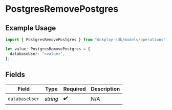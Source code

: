 # PostgresRemovePostgres

## Example Usage

```typescript
import { PostgresRemovePostgres } from "dokploy-sdk/models/operations";

let value: PostgresRemovePostgres = {
  databaseUser: "<value>",
};
```

## Fields

| Field              | Type               | Required           | Description        |
| ------------------ | ------------------ | ------------------ | ------------------ |
| `databaseUser`     | *string*           | :heavy_check_mark: | N/A                |